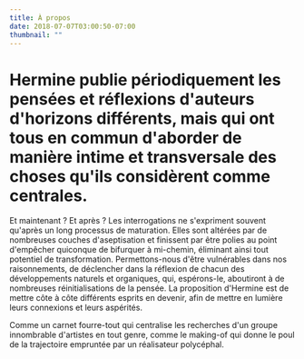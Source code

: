 ```yaml
---
title: À propos
date: 2018-07-07T03:00:50-07:00
thumbnail: ""
---
```

# Hermine publie périodiquement les pensées et réflexions d'auteurs d'horizons différents, mais qui ont tous en commun d'aborder de manière intime et transversale des choses qu'ils considèrent comme centrales.

Et maintenant ? Et après ? Les interrogations ne s'expriment souvent qu'après un long processus de maturation. Elles sont altérées par de nombreuses couches d'aseptisation et finissent par être polies au point d'empêcher quiconque de bifurquer à mi-chemin, éliminant ainsi tout potentiel de transformation. Permettons-nous d'être vulnérables dans nos raisonnements, de déclencher dans la réflexion de chacun des développements naturels et organiques, qui, espérons-le, aboutiront à de nombreuses réinitialisations de la pensée. La proposition d'Hermine est de mettre côte à côte différents esprits en devenir, afin de mettre en lumière leurs connexions et leurs aspérités. 

Comme un carnet fourre-tout qui centralise les recherches d'un groupe innombrable d'artistes en tout genre, comme le making-of qui donne le poul de la trajectoire empruntée par un réalisateur polycéphal.